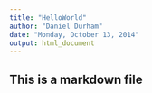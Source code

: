 ```yaml
---
title: "HelloWorld"
author: "Daniel Durham"
date: "Monday, October 13, 2014"
output: html_document
---
```

## This is a markdown file